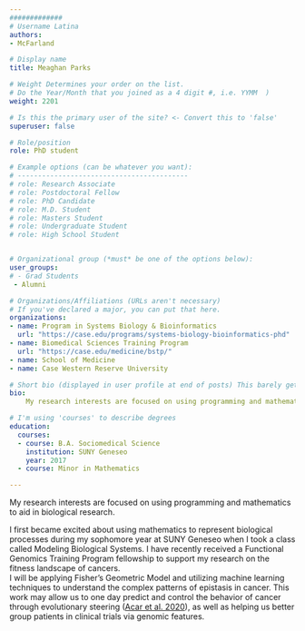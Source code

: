 ```yaml
---
#############
# Username Latina
authors:
- McFarland

# Display name
title: Meaghan Parks

# Weight Determines your order on the list. 
# Do the Year/Month that you joined as a 4 digit #, i.e. YYMM  )
weight: 2201

# Is this the primary user of the site? <- Convert this to 'false'
superuser: false

# Role/position
role: PhD student 

# Example options (can be whatever you want):
# ------------------------------------------
# role: Research Associate
# role: Postdoctoral Fellow
# role: PhD Candidate
# role: M.D. Student
# role: Masters Student
# role: Undergraduate Student
# role: High School Student


# Organizational group (*must* be one of the options below):
user_groups:
# - Grad Students
 - Alumni

# Organizations/Affiliations (URLs aren't necessary)
# If you've declared a major, you can put that here. 
organizations:
- name: Program in Systems Biology & Bioinformatics
  url: "https://case.edu/programs/systems-biology-bioinformatics-phd"
- name: Biomedical Sciences Training Program
  url: "https://case.edu/medicine/bstp/"
- name: School of Medicine
- name: Case Western Reserve University

# Short bio (displayed in user profile at end of posts) This barely gets used, so don't bother. 
bio: 
    My research interests are focused on using programming and mathematics to aid in biological research.

# I'm using 'courses' to describe degrees
education:
  courses:
  - course: B.A. Sociomedical Science
    institution: SUNY Geneseo
    year: 2017
  - course: Minor in Mathematics

---
```


My research interests are focused on using programming and mathematics to aid in biological research.

<!--more--> 

I first became excited about using mathematics to represent biological processes during my sophomore year at SUNY Geneseo when I took a class called Modeling Biological Systems. 
I have recently received a Functional Genomics Training Program fellowship to support my research on the fitness landscape of cancers.  
I will be applying Fisher’s Geometric Model and utilizing machine learning techniques to understand the complex patterns of epistasis in cancer. 
This work may allow us to one day predict and control the behavior of cancer through evolutionary steering 
([Acar et al. 2020](https://doi.org/10.1038/s41467-020-15596-z)),
as well as helping us better group patients in clinical trials via genomic features.
